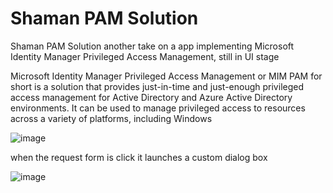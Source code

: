# Shaman PAM Solution

Shaman PAM Solution another take on a app implementing Microsoft Identity Manager Privileged Access Management, still in UI stage 

Microsoft Identity Manager Privileged Access Management or MIM PAM for short is a solution that provides just-in-time and just-enough privileged access management for Active Directory and Azure Active Directory environments. It can be used to manage privileged access to resources across a variety of platforms, including Windows


![image](https://user-images.githubusercontent.com/535532/233064946-3e6ac683-617a-4dab-bade-2d1ba1b227fb.png)

when the request form is click it launches a custom dialog box

![image](https://user-images.githubusercontent.com/535532/233065564-14e7ef2d-eea6-457a-b408-744f8e12a825.png)



